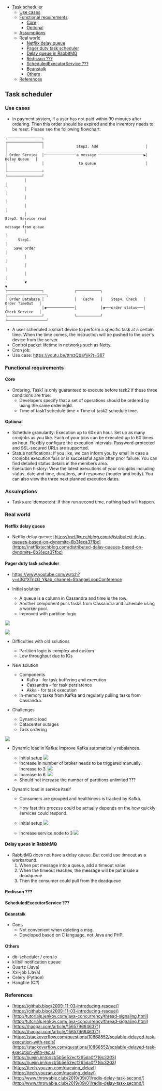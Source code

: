 - [Task scheduler](#task-scheduler)
  - [Use cases](#use-cases)
  - [Functional requirements](#functional-requirements)
    - [Core](#core)
    - [Optional](#optional)
  - [Assumptions](#assumptions)
  - [Real world](#real-world)
    - [Netflix delay queue](#netflix-delay-queue)
    - [Pager duty task scheduler](#pager-duty-task-scheduler)
    - [Delay queue in RabbitMQ](#delay-queue-in-rabbitmq)
    - [Redisson ???](#redisson-)
    - [ScheduledExecutorService ???](#scheduledexecutorservice-)
    - [Beanstalk](#beanstalk)
    - [Others](#others)
  - [References](#references)

## Task scheduler

### Use cases

* In payment system, if a user has not paid within 30 minutes after ordering. Then this order should be expired and the inventory needs to be reset. Please see the following flowchart:

```
┌────────────────┐                                               ┌────────────────┐  
│                │               Step2. Add                      │                │  
│ Order Service  │───────────────a message ─────────────────────▶│  Delay Queue   │  
│                │                to queue                       │                │  
└────────────────┘                                               └────────────────┘  
         │                                                                │          
         │                                                                │          
         │                                                                │          
         │                                                                │          
         │                                                       Step3. Service read 
         │                                                       message from queue  
         │                                                                │          
      Step1.                                                              │          
    Save order                                                            │          
         │                                                                │          
         │                                                                │          
         │                                                                │          
         ▼                                                                ▼          
┌────────────────┐              ┌───────────┐                   ┌──────────────────┐ 
│ Order Database │              │   Cache   │    Step4. Check   │  Order TimeOut   │ 
│                │◀─────────────│           │◀───order status───│  Check Service   │ 
└────────────────┘              └───────────┘                   └──────────────────┘
```

* A user scheduled a smart device to perform a specific task at a certain time. When the time comes, the instruction will be pushed to the user's device from the server. 
* Control packet lifetime in networks such as Netty.
* Cron job: 
* Use case: https://youtu.be/ttmzQbaYjjk?t=367

### Functional requirements
#### Core
* Ordering. Task1 is only guaranteed to execute before task2 if these three conditions are true:
  * Developers specify that a set of operations should be ordered by using the same orderingId. 
  * Time of task1 schedule time < Time of task2 schedule time.

#### Optional
* Schedule granularity: Execution up to 60x an hour. Set up as many cronjobs as you like. Each of your jobs can be executed up to 60 times an hour. Flexibly configure the execution intervals. Password-protected and SSL-secured URLs are supported.
* Status notifications: If you like, we can inform you by email in case a cronjobs execution fails or is successful again after prior failure. You can find detailed status details in the members area. 
* Execution history: View the latest executions of your cronjobs including status, date and time, durations, and response (header and body). You can also view the three next planned execution dates.

### Assumptions
* Tasks are idempotent: If they run second time, nothing bad will happen. 

### Real world

#### Netflix delay queue
* Netflix delay queue: [https://netflixtechblog.com/distributed-delay-queues-based-on-dynomite-6b31eca37fbc](https://netflixtechblog.com/distributed-delay-queues-based-on-dynomite-6b31eca37fbc)

#### Pager duty task scheduler
* https://www.youtube.com/watch?v=s3GfXTnzG_Y&ab_channel=StrangeLoopConference

* Initial solution
  * A queue is a column in Cassandra and time is the row.
  * Another component pulls tasks from Cassandra and schedule using a worker pool. 
  * Improved with partition logic

![](../.gitbook/assets/taskScheduler_pagerDuty_old.png)

![](../.gitbook/assets/taskScheduler_pagerDuty_old_partitioned.png)

* Difficulties with old solutions
  * Partition logic is complex and custom
  * Low throughput due to IOs

* New solution
  * Components
    * Kafka - for task buffering and execution
    * Cassandra - for task persistence
    * Akka - for task execution
  * In-memory tasks from Kafka and regularly pulling tasks from Cassandra.

* Challenges
  * Dynamic load
  * Datacenter outages
  * Task ordering

![](../.gitbook/assets/taskScheduler_pagerDuty_new.png)

* Dynamic load in Kafka: Improve Kafka automatically rebalances. 
  * Initial setup
![](../.gitbook/assets/taskScheduler_pagerDuty_dynamicLoad_1.png)
  * Increase in number of broker needs to be triggered manually. Increase to 3.
![](../.gitbook/assets/taskScheduler_pagerDuty_dynamicLoad_2.png)
  * Increase to 6.
![](../.gitbook/assets/taskScheduler_pagerDuty_dynamicLoad_3.png)
  * Should not increase the number of partitions unlimited ??? 

* Dynamic load in service itself
  * Consumers are grouped and healthiness is tracked by Kafka.
  * How fast this process could be actually depends on the how quickly services could respond. 
  * Initial setup
![](../.gitbook/assets/taskScheduler_pagerDuty_dynamicLoad_service_1.png)

  * Increase service node to 3
![](../.gitbook/assets/taskScheduler_pagerDuty_dynamicLoad_service_2.png)

#### Delay queue in RabbitMQ

* RabbitMQ does not have a delay queue. But could use timeout as a workaround. 
  1. When put message into a queue, add a timeout value
  2. When the timeout reaches, the message will be put inside a deadqueue
  3. Then the consumer could pull from the deadqueue

#### Redisson ???

#### ScheduledExecutorService ???

#### Beanstalk

* Cons
  * Not convenient when deleting a msg. 
  * Developed based on C language, not Java and PHP. 

#### Others

* db-scheduler / cron.io
* killbill notification queue
* Quartz (Java)
* Xxl-job (Java)
* Celery (Python)
*   Hangfire (C#)

### References

* [https://github.blog/2009-11-03-introducing-resque/](https://github.blog/2009-11-03-introducing-resque/)
* [http://tutorials.jenkov.com/java-concurrency/thread-signaling.html](http://tutorials.jenkov.com/java-concurrency/thread-signaling.html)
* [https://hacpai.com/article/1565796946371](https://hacpai.com/article/1565796946371)
* [https://stackoverflow.com/questions/10868552/scalable-delayed-task-execution-with-redis](https://stackoverflow.com/questions/10868552/scalable-delayed-task-execution-with-redis)
* [https://juejin.im/post/5b5e52ecf265da0f716c3203](https://juejin.im/post/5b5e52ecf265da0f716c3203)
* [https://tech.youzan.com/queuing_delay/](https://tech.youzan.com/queuing_delay/)
* [http://www.throwable.club/2019/09/01/redis-delay-task-second/](http://www.throwable.club/2019/09/01/redis-delay-task-second/)
